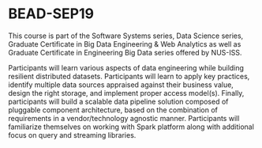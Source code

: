 # BEAD-SEP19
This course is part of the Software Systems series, Data Science series, Graduate Certificate in Big Data Engineering & Web Analytics as well as Graduate Certificate in Engineering Big Data series offered by NUS-ISS.

Participants will learn various aspects of data engineering while building resilient distributed datasets. Participants will learn to apply key practices, identify multiple data sources appraised against their business value, design the right storage, and implement proper access model(s).  Finally, participants will build a scalable data pipeline solution composed of pluggable component architecture, based on the combination of requirements in a vendor/technology agnostic manner.  Participants will familiarize themselves on working with Spark platform along with additional focus on query and streaming libraries.
